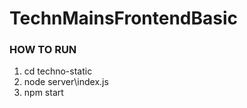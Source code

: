 # TechnMainsFrontendBasic

### HOW TO RUN

1. cd techno-static
2. node server\index.js
3. npm start
